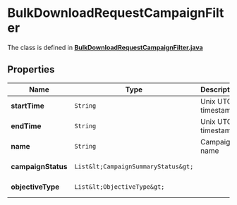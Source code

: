 

# BulkDownloadRequestCampaignFilter

The class is defined in **[BulkDownloadRequestCampaignFilter.java](../../src/main/java/org/openapitools/model/BulkDownloadRequestCampaignFilter.java)**

## Properties

Name | Type | Description | Notes
------------ | ------------- | ------------- | -------------
**startTime** | `String` | Unix UTC timestamp. |  [optional property]
**endTime** | `String` | Unix UTC timestamp. |  [optional property]
**name** | `String` | Campaign name |  [optional property]
**campaignStatus** | `List&lt;CampaignSummaryStatus&gt;` |  |  [optional property]
**objectiveType** | `List&lt;ObjectiveType&gt;` |  |  [optional property]







